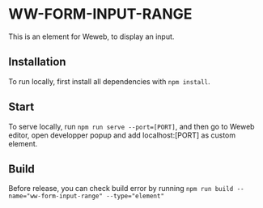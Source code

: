 # WW-FORM-INPUT-RANGE

This is an element for Weweb, to display an input.

## Installation

To run locally, first install all dependencies with `npm install`.

## Start

To serve locally, run `npm run serve --port=[PORT]`, and then go to Weweb editor, open developper popup and add localhost:[PORT] as custom element.

## Build

Before release, you can check build error by running `npm run build --name="ww-form-input-range" --type="element"`
